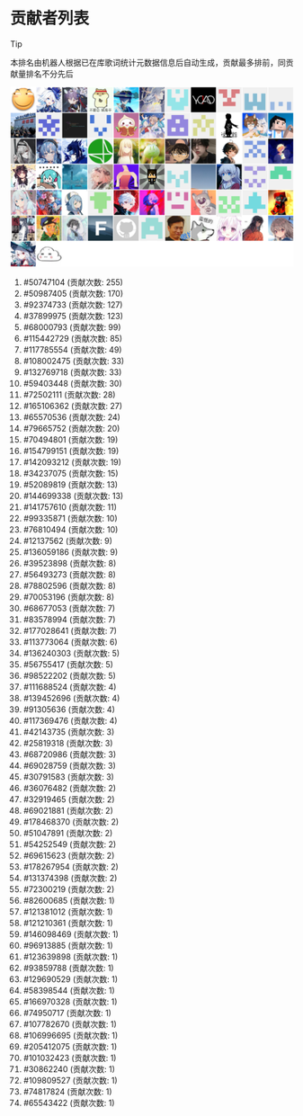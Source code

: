 # 贡献者列表

> [!TIP]
> 本排名由机器人根据已在库歌词统计元数据信息后自动生成，贡献最多排前，同贡献量排名不分先后

![贡献者头像画廊](./CONTRIBUTORS.svg)

1. #50747104 (贡献次数: 255)
2. #50987405 (贡献次数: 170)
3. #92374733 (贡献次数: 127)
4. #37899975 (贡献次数: 123)
5. #68000793 (贡献次数: 99)
6. #115442729 (贡献次数: 85)
7. #117785554 (贡献次数: 49)
8. #108002475 (贡献次数: 33)
9. #132769718 (贡献次数: 33)
10. #59403448 (贡献次数: 30)
11. #72502111 (贡献次数: 28)
12. #165106362 (贡献次数: 27)
13. #65570536 (贡献次数: 24)
14. #79665752 (贡献次数: 20)
15. #70494801 (贡献次数: 19)
16. #154799151 (贡献次数: 19)
17. #142093212 (贡献次数: 19)
18. #34237075 (贡献次数: 15)
19. #52089819 (贡献次数: 13)
20. #144699338 (贡献次数: 13)
21. #141757610 (贡献次数: 11)
22. #99335871 (贡献次数: 10)
23. #76810494 (贡献次数: 10)
24. #12137562 (贡献次数: 9)
25. #136059186 (贡献次数: 9)
26. #39523898 (贡献次数: 8)
27. #56493273 (贡献次数: 8)
28. #78802596 (贡献次数: 8)
29. #70053196 (贡献次数: 8)
30. #68677053 (贡献次数: 7)
31. #83578994 (贡献次数: 7)
32. #177028641 (贡献次数: 7)
33. #113773064 (贡献次数: 6)
34. #136240303 (贡献次数: 5)
35. #56755417 (贡献次数: 5)
36. #98522202 (贡献次数: 5)
37. #111688524 (贡献次数: 4)
38. #139452696 (贡献次数: 4)
39. #91305636 (贡献次数: 4)
40. #117369476 (贡献次数: 4)
41. #42143735 (贡献次数: 3)
42. #25819318 (贡献次数: 3)
43. #68720986 (贡献次数: 3)
44. #69028759 (贡献次数: 3)
45. #30791583 (贡献次数: 3)
46. #36076482 (贡献次数: 2)
47. #32919465 (贡献次数: 2)
48. #69021881 (贡献次数: 2)
49. #178468370 (贡献次数: 2)
50. #51047891 (贡献次数: 2)
51. #54252549 (贡献次数: 2)
52. #69615623 (贡献次数: 2)
53. #178267954 (贡献次数: 2)
54. #131374398 (贡献次数: 2)
55. #72300219 (贡献次数: 2)
56. #82600685 (贡献次数: 1)
57. #121381012 (贡献次数: 1)
58. #121210361 (贡献次数: 1)
59. #146098469 (贡献次数: 1)
60. #96913885 (贡献次数: 1)
61. #123639898 (贡献次数: 1)
62. #93859788 (贡献次数: 1)
63. #129690529 (贡献次数: 1)
64. #58398544 (贡献次数: 1)
65. #166970328 (贡献次数: 1)
66. #74950717 (贡献次数: 1)
67. #107782670 (贡献次数: 1)
68. #106996695 (贡献次数: 1)
69. #205412075 (贡献次数: 1)
70. #101032423 (贡献次数: 1)
71. #30862240 (贡献次数: 1)
72. #109809527 (贡献次数: 1)
73. #74817824 (贡献次数: 1)
74. #65543422 (贡献次数: 1)
